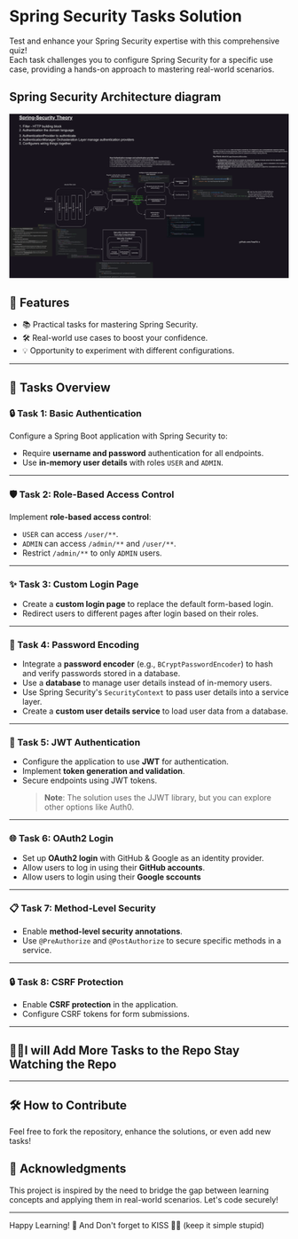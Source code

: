 # Spring Security Tasks Solution

Test and enhance your Spring Security expertise with this comprehensive quiz!  
Each task challenges you to configure Spring Security for a specific use case, providing a hands-on approach to mastering real-world scenarios.  
## Spring Security Architecture diagram
![SpringSecurityArchitectureDiagram.svg](SpringSecurityArchitectureDiagram.svg)

## 🌟 Features  
- 📚 Practical tasks for mastering Spring Security.  
- 🛠️ Real-world use cases to boost your confidence.  
- 💡 Opportunity to experiment with different configurations.  

---

## 📝 Tasks Overview  

### 🔒 Task 1: Basic Authentication  
Configure a Spring Boot application with Spring Security to:  
- Require **username and password** authentication for all endpoints.  
- Use **in-memory user details** with roles `USER` and `ADMIN`.  

---

### 🛡️ Task 2: Role-Based Access Control  
Implement **role-based access control**:  
- `USER` can access `/user/**`.  
- `ADMIN` can access `/admin/**` and `/user/**`.  
- Restrict `/admin/**` to only `ADMIN` users.  

---

### ✨ Task 3: Custom Login Page  
- Create a **custom login page** to replace the default form-based login.  
- Redirect users to different pages after login based on their roles.  

---

### 🔑 Task 4: Password Encoding  
- Integrate a **password encoder** (e.g., `BCryptPasswordEncoder`) to hash and verify passwords stored in a database.  
- Use a **database** to manage user details instead of in-memory users.  
- Use Spring Security's `SecurityContext` to pass user details into a service layer.  
- Create a **custom user details service** to load user data from a database.  
---

### 📜 Task 5: JWT Authentication  
- Configure the application to use **JWT** for authentication.  
- Implement **token generation and validation**.  
- Secure endpoints using JWT tokens.  
  > **Note**: The solution uses the JJWT library, but you can explore other options like Auth0.  

---

### 🌐 Task 6: OAuth2 Login  
- Set up **OAuth2 login** with GitHub & Google as an identity provider.  
- Allow users to log in using their **GitHub accounts**.  
- Allow users to login using their **Google sccounts**
---

### 📋 Task 7: Method-Level Security  
- Enable **method-level security annotations**.  
- Use `@PreAuthorize` and `@PostAuthorize` to secure specific methods in a service.  

---

### 🔒 Task 8: CSRF Protection  
- Enable **CSRF protection** in the application.  
- Configure CSRF tokens for form submissions.  
<!--
---

### 🔐 Task 9: Multi-Factor Authentication  
- Add a second layer of authentication using an **OTP (One-Time Password)** system.  
- Use **Google Authenticator** or a similar app for generating OTPs.  

---

### 💾 Task 10: Remember Me  
- Add a "**Remember Me**" functionality to the login flow.  
- Ensure users can stay logged in even after closing their browser.  

---

### 📂 Task 11: LDAP Authentication  
- Configure the application to authenticate users against an **LDAP server**.  

---

### 🧪 Task 12: Security Testing  
- Write **unit tests** to verify the security configuration:  
  - Test access to endpoints with and without valid credentials.  
  - Mock user authentication for service-level tests.  
-->
---
## 🐱‍💻I will Add More Tasks to the Repo Stay Watching the Repo
---

## 🛠️ How to Contribute  
Feel free to fork the repository, enhance the solutions, or even add new tasks!  

## 📢 Acknowledgments  
This project is inspired by the need to bridge the gap between learning concepts and applying them in real-world scenarios. Let's code securely!  

---

Happy Learning! 🎉 And Don't forget to KISS 💋💋 (keep it simple stupid)
